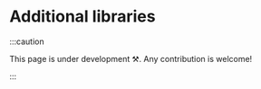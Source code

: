 # Additional libraries

:::caution

This page is under development ⚒. Any contribution is welcome!

:::
